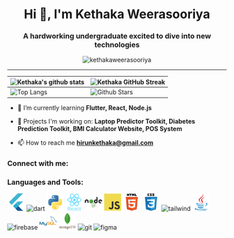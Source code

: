 <h1 align="center">Hi 👋, I'm Kethaka Weerasooriya</h1>
<h3 align="center">A hardworking undergraduate excited to dive into new technologies</h3>

<p align="center"> <img src="https://komarev.com/ghpvc/?username=kethakaweerasooriya&label=Profile%20views&color=0e75b6&style=flat" alt="kethakaweerasooriya" /> </p>

---

| ![Kethaka's github stats](https://github-readme-stats.vercel.app/api?username=KethakaWeerasooriya&show_icons=true&theme=tokyonight) | ![Kethaka GitHub Streak](https://github-readme-streak-stats.herokuapp.com/?user=KethakaWeerasooriya&theme=tokyonight) |
| --- | --- |
| ![Top Langs](https://github-readme-stats.vercel.app/api/top-langs/?username=KethakaWeerasooriya&theme=tokyonight) | ![Github Stars](https://github-readme-stats.vercel.app/api?username=KethakaWeerasooriya&show_icons=true&locale=en&count_private=true&hide_rank=true&custom_title=My%20GitHub%20Stats&disable_animations=true&theme=tokyonight) |

- 🌱 I’m currently learning **Flutter, React, Node.js**

- 💼 Projects I'm working on: **Laptop Predictor Toolkit, Diabetes Prediction Toolkit, BMI Calculator Website, POS System**

- 📫 How to reach me **hirunkethaka@gmail.com**

<h3 align="left">Connect with me:</h3>
<p align="left">
</p>

<h3 align="left">Languages and Tools:</h3>
<p align="left"> 
  <img src="https://raw.githubusercontent.com/devicons/devicon/master/icons/flutter/flutter-original.svg" alt="flutter" width="40" height="40"/>
  <img src="https://www.vectorlogo.zone/logos/dartlang/dartlang-icon.svg" alt="dart" width="40" height="40"/>
  <img src="https://raw.githubusercontent.com/devicons/devicon/master/icons/python/python-original.svg" alt="python" width="40" height="40"/>
  <img src="https://raw.githubusercontent.com/devicons/devicon/master/icons/react/react-original-wordmark.svg" alt="react" width="40" height="40"/>
  <img src="https://raw.githubusercontent.com/devicons/devicon/master/icons/nodejs/nodejs-original-wordmark.svg" alt="nodejs" width="40" height="40"/>
  <img src="https://raw.githubusercontent.com/devicons/devicon/master/icons/javascript/javascript-original.svg" alt="javascript" width="40" height="40"/>
  <img src="https://raw.githubusercontent.com/devicons/devicon/master/icons/html5/html5-original-wordmark.svg" alt="html5" width="40" height="40"/>
  <img src="https://raw.githubusercontent.com/devicons/devicon/master/icons/css3/css3-original-wordmark.svg" alt="css3" width="40" height="40"/>
  <img src="https://www.vectorlogo.zone/logos/tailwindcss/tailwindcss-icon.svg" alt="tailwind" width="40" height="40"/>
  <img src="https://raw.githubusercontent.com/devicons/devicon/master/icons/java/java-original.svg" alt="java" width="40" height="40"/>
  <img src="https://www.vectorlogo.zone/logos/firebase/firebase-icon.svg" alt="firebase" width="40" height="40"/>
  <img src="https://raw.githubusercontent.com/devicons/devicon/master/icons/mysql/mysql-original-wordmark.svg" alt="mysql" width="40" height="40"/>
  <img src="https://raw.githubusercontent.com/devicons/devicon/master/icons/mongodb/mongodb-original-wordmark.svg" alt="mongodb" width="40" height="40"/>
  <img src="https://www.vectorlogo.zone/logos/git-scm/git-scm-icon.svg" alt="git" width="40" height="40"/>
  <img src="https://www.vectorlogo.zone/logos/figma/figma-icon.svg" alt="figma" width="40" height="40"/>
</p>
